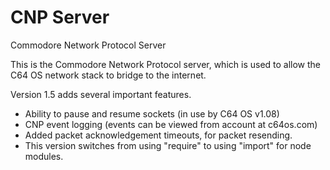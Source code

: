 # CNP Server
Commodore Network Protocol Server

This is the Commodore Network Protocol server, which is used to allow the C64 OS network stack to bridge to the internet.

Version 1.5 adds several important features.

- Ability to pause and resume sockets (in use by C64 OS v1.08)
- CNP event logging (events can be viewed from account at c64os.com)
- Added packet acknowledgement timeouts, for packet resending.
- This version switches from using "require" to using "import" for node modules.
